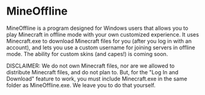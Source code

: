 MineOffline
===========

MineOffline is a program designed for Windows users that allows you to play Minecraft in offline mode with your own customized experience. It uses Minecraft.exe to download Minecraft files for you (after you log in with an account), and lets you use a custom username for joining servers in offline mode. The ability for custom skins (and capes!) is coming soon.

DISCLAIMER:
We do not own Minecraft files, nor are we allowed to distribute Minecraft files, and do not plan to. But, for the "Log In and Download" feature to work, you must include Minecraft.exe in the same folder as MineOffline.exe. We leave you to do that yourself.

